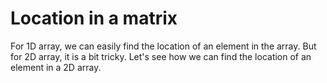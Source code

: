 # Location in a matrix 

For 1D array, we can easily find the location of an element in the array. But for 2D array, it is a bit tricky. Let's see how we can find the location of an element in a 2D array.
